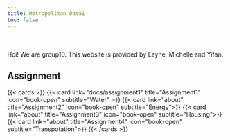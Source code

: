 ```yaml
---
title: Metropolitan Data1
toc: false
---
```

<br/>
<br/>
Hoi! We are group10. This website is provided by Layne, Michelle and Yifan.  

  


## Assignment

{{< cards >}}
  {{< card link="docs/assignment1" title="Assignment1" icon="book-open" subtitle="Water" >}}
  {{< card link="about" title="Assignment2" icon="book-open" subtitle="Energy">}}
  {{< card link="about" title="Assignment3" icon="book-open" subtitle="Housing">}}
  {{< card link="about" title="Assignment4" icon="book-open" subtitle="Transpotation">}}
{{< /cards >}}


